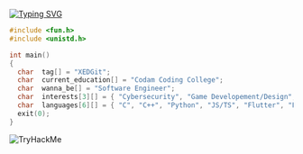 [![Typing SVG](https://readme-typing-svg.herokuapp.com?color=%23539BF5&size=40&center=true&multiline=true&pause=500&width=900&lines=Hello+coders%2C+XEDGit+here+%F0%9F%96%96)](https://git.io/typing-svg)

```C
#include <fun.h>
#include <unistd.h>

int main()
{
  char  tag[] = "XEDGit";
  char  current_education[] = "Codam Coding College";
  char  wanna_be[] = "Software Engineer";
  char  interests[3][] = { "Cybersecurity", "Game Developement/Design", "Back-end Developement" };
  char  languages[6][] = { "C", "C++", "Python", "JS/TS", "Flutter", "PHP", "SQL" };
  exit(0);
}
```
<img src="https://tryhackme-badges.s3.amazonaws.com/XED.png" alt="TryHackMe">
